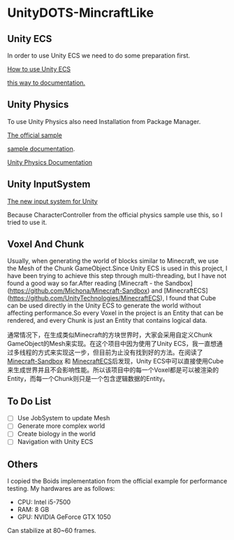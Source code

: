 # UnityDOTS-MincraftLike

## Unity ECS

In order to use Unity ECS we need to do some preparation first.

[How to use Unity ECS](https://github.com/Unity-Technologies/EntityComponentSystemSamples#installation-guide-for-blank-ecs-project)

[this way to documentation.](https://docs.unity3d.com/Packages/com.unity.entities@0.0/manual/index.html)

## Unity Physics

To use Unity Physics also need Installation from Package Manager. 

[The official sample](https://github.com/Unity-Technologies/EntityComponentSystemSamples/tree/master/UnityPhysicsSamples) 

[sample documentation](https://github.com/Unity-Technologies/EntityComponentSystemSamples/blob/master/UnityPhysicsSamples/Documentation/samples.md).

[Unity Physics Documentation](https://docs.unity3d.com/Packages/com.unity.physics@0.0/manual/index.html)

## Unity InputSystem

[The new input system for Unity](https://github.com/Unity-Technologies/InputSystem)

Because CharacterController from the official physics sample use this, so I tried to use it.

## Voxel And Chunk

Usually, when generating the world of blocks similar to Minecraft, we use the Mesh of the Chunk GameObject.Since Unity ECS is used in this project, I have been trying to achieve this step through multi-threading, but I have not found a good way so far.After reading [Minecraft - the Sandbox] (https://github.com/Michona/Minecraft-Sandbox) and [MinecraftECS] (https://github.com/UnityTechnologies/MinecraftECS), I found that Cube can be used directly in the Unity ECS to generate the world without affecting performance.So every Voxel in the project is an Entity that can be rendered, and every Chunk is just an Entity that contains logical data.

通常情况下，在生成类似Minecraft的方块世界时，大家会采用自定义Chunk GameObject的Mesh来实现。在这个项目中因为使用了Unity ECS，我一直想通过多线程的方式来实现这一步，但目前为止没有找到好的方法。在阅读了[Minecraft-Sandbox](https://github.com/Michona/Minecraft-Sandbox) 和 [MinecraftECS](https://github.com/UnityTechnologies/MinecraftECS)后发现，Unity ECS中可以直接使用Cube来生成世界并且不会影响性能。所以该项目中的每一个Voxel都是可以被渲染的Entity，而每一个Chunk则只是一个包含逻辑数据的Entity。

## To Do List

- [ ] Use JobSystem to update Mesh
- [ ] Generate more complex world
- [ ] Create biology in the world
- [ ] Navigation with Unity ECS

## Others

I copied the Boids implementation from the official example for performance testing. My hardwares are as follows:

- CPU: Intel i5-7500
- RAM: 8 GB
- GPU: NVIDIA GeForce GTX 1050

Can stabilize at 80~60 frames.